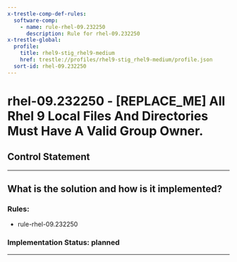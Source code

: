 ```yaml
---
x-trestle-comp-def-rules:
  software-comp:
    - name: rule-rhel-09.232250
      description: Rule for rhel-09.232250
x-trestle-global:
  profile:
    title: rhel9-stig_rhel9-medium
    href: trestle://profiles/rhel9-stig_rhel9-medium/profile.json
  sort-id: rhel-09.232250
---
```


# rhel-09.232250 - \[REPLACE_ME\] All Rhel 9 Local Files And Directories Must Have A Valid Group Owner.

## Control Statement

______________________________________________________________________

## What is the solution and how is it implemented?

<!-- For implementation status enter one of: implemented, partial, planned, alternative, not-applicable -->

<!-- Note that the list of rules under ### Rules: is read-only and changes will not be captured after assembly to JSON -->

<!-- Add control implementation description here for control: rhel-09.232250 -->

### Rules:

  - rule-rhel-09.232250

### Implementation Status: planned

______________________________________________________________________
